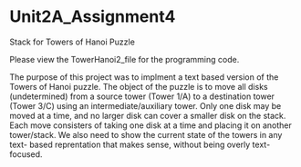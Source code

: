 # Unit2A_Assignment4
Stack for Towers of Hanoi Puzzle

Please view the TowerHanoi2_file for the programming code.

The purpose of this project was to implment a text based version of the Towers of Hanoi puzzle. The object
of the puzzle is to move all disks (undetermined) from a source tower (Tower 1/A) to a destination tower
(Tower 3/C) using an intermediate/auxiliary tower. Only one disk may be moved at a time, and no larger
disk can cover a smaller disk on the stack. Each move consisters of taking one disk at a time and
placing it on another tower/stack. We also need to show the current state of the towers in any text-
based reprentation that makes sense, without being overly text-focused.
